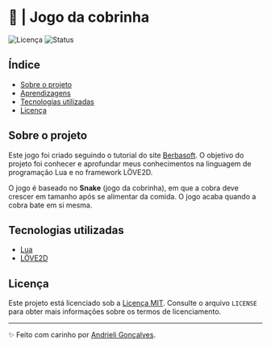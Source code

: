 # 🐍 | Jogo da cobrinha

![Licença](https://img.shields.io/badge/Licen%C3%A7a-MIT-f5b5ca.svg)
![Status](https://img.shields.io/badge/Status-Em%20Desenvolvimento-F8EE77.svg)

## Índice

- [Sobre o projeto](#sobre-o-projeto)
- [Aprendizagens](#aprendizagens)
- [Tecnologias utilizadas](#tecnologias-utilizadas)
- [Licença](#licença)

## Sobre o projeto

Este jogo foi criado seguindo o tutorial do site [Berbasoft](https://berbasoft.com/simplegametutorials/love/). O objetivo do projeto foi conhecer e aprofundar meus conhecimentos na linguagem de programação Lua e no framework LÖVE2D.

O jogo é baseado no **Snake** (jogo da cobrinha), em que a cobra deve crescer em tamanho após se alimentar da comida. O jogo acaba quando a cobra bate em si mesma.

## Tecnologias utilizadas

- [Lua](https://www.lua.org/)
- [LÖVE2D](https://love2d.org/wiki/Main_Page)

## Licença

Este projeto está licenciado sob a [Licença MIT](https://opensource.org/licenses/MIT). Consulte o arquivo `LICENSE` para obter mais informações sobre os termos de licenciamento.

---

✨ Feito com carinho por [Andrieli Gonçalves](https://github.com/strawndri).
